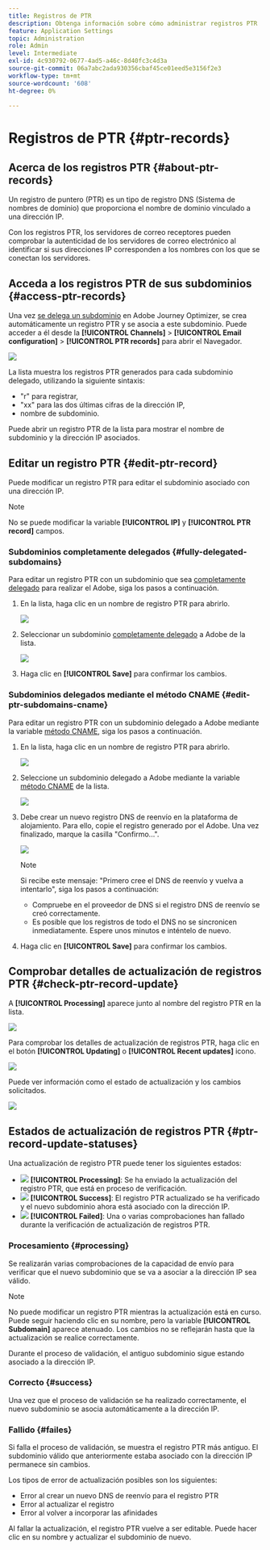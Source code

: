 ```yaml
---
title: Registros de PTR
description: Obtenga información sobre cómo administrar registros PTR
feature: Application Settings
topic: Administration
role: Admin
level: Intermediate
exl-id: 4c930792-0677-4ad5-a46c-8d40fc3c4d3a
source-git-commit: 06a7abc2ada930356cbaf45ce01eed5e3156f2e3
workflow-type: tm+mt
source-wordcount: '608'
ht-degree: 0%

---
```


# Registros de PTR {#ptr-records}

## Acerca de los registros PTR {#about-ptr-records}

Un registro de puntero (PTR) es un tipo de registro DNS (Sistema de nombres de dominio) que proporciona el nombre de dominio vinculado a una dirección IP.

Con los registros PTR, los servidores de correo receptores pueden comprobar la autenticidad de los servidores de correo electrónico al identificar si sus direcciones IP corresponden a los nombres con los que se conectan los servidores.

## Acceda a los registros PTR de sus subdominios {#access-ptr-records}

Una vez [se delega un subdominio](delegate-subdomain.md) en Adobe Journey Optimizer, se crea automáticamente un registro PTR y se asocia a este subdominio. Puede acceder a él desde la **[!UICONTROL Channels]** > **[!UICONTROL Email configuration]** > **[!UICONTROL PTR records]** para abrir el Navegador.

![](../assets/ptr-records.png)

La lista muestra los registros PTR generados para cada subdominio delegado, utilizando la siguiente sintaxis:

* &quot;r&quot; para registrar,
* &quot;xx&quot; para las dos últimas cifras de la dirección IP,
* nombre de subdominio.

Puede abrir un registro PTR de la lista para mostrar el nombre de subdominio y la dirección IP asociados.

## Editar un registro PTR {#edit-ptr-record}

Puede modificar un registro PTR para editar el subdominio asociado con una dirección IP.

>[!NOTE]
>
>No se puede modificar la variable **[!UICONTROL IP]** y **[!UICONTROL PTR record]** campos.

### Subdominios completamente delegados {#fully-delegated-subdomains}

Para editar un registro PTR con un subdominio que sea [completamente delegado](delegate-subdomain.md#full-subdomain-delegation) para realizar el Adobe, siga los pasos a continuación.

1. En la lista, haga clic en un nombre de registro PTR para abrirlo.

   ![](../assets/ptr-record-select.png)

1. Seleccionar un subdominio [completamente delegado](delegate-subdomain.md#full-subdomain-delegation) a Adobe de la lista.

   ![](../assets/ptr-record-subdomain.png)

1. Haga clic en **[!UICONTROL Save]** para confirmar los cambios.

### Subdominios delegados mediante el método CNAME {#edit-ptr-subdomains-cname}

Para editar un registro PTR con un subdominio delegado a Adobe mediante la variable [método CNAME](delegate-subdomain.md#cname-subdomain-delegation), siga los pasos a continuación.

1. En la lista, haga clic en un nombre de registro PTR para abrirlo.

   ![](../assets/ptr-record-select-cname.png)

1. Seleccione un subdominio delegado a Adobe mediante la variable [método CNAME](delegate-subdomain.md#cname-subdomain-delegation) de la lista.

   ![](../assets/ptr-record-subdomain-cname.png)

1. Debe crear un nuevo registro DNS de reenvío en la plataforma de alojamiento. Para ello, copie el registro generado por el Adobe. Una vez finalizado, marque la casilla &quot;Confirmo...&quot;.

   ![](../assets/ptr-record-subdomain-confirm.png)

   >[!NOTE]
   >
   >Si recibe este mensaje: &quot;Primero cree el DNS de reenvío y vuelva a intentarlo&quot;, siga los pasos a continuación:
   >   * Compruebe en el proveedor de DNS si el registro DNS de reenvío se creó correctamente.
   >   * Es posible que los registros de todo el DNS no se sincronicen inmediatamente. Espere unos minutos e inténtelo de nuevo.


1. Haga clic en **[!UICONTROL Save]** para confirmar los cambios.

## Comprobar detalles de actualización de registros PTR {#check-ptr-record-update}

A **[!UICONTROL Processing]** aparece junto al nombre del registro PTR en la lista.

![](../assets/ptr-record-updating.png)

Para comprobar los detalles de actualización de registros PTR, haga clic en el botón **[!UICONTROL Updating]** o **[!UICONTROL Recent updates]** icono.

![](../assets/ptr-record-recent-update.png)

Puede ver información como el estado de actualización y los cambios solicitados.

![](../assets/ptr-record-updates.png)

## Estados de actualización de registros PTR {#ptr-record-update-statuses}

Una actualización de registro PTR puede tener los siguientes estados:

* ![](../assets/do-not-localize/ptr-record-processing.png) **[!UICONTROL Processing]**: Se ha enviado la actualización del registro PTR, que está en proceso de verificación.
* ![](../assets/do-not-localize/ptr-record-success.png) **[!UICONTROL Success]**: El registro PTR actualizado se ha verificado y el nuevo subdominio ahora está asociado con la dirección IP.
* ![](../assets/do-not-localize/ptr-record-failed.png) **[!UICONTROL Failed]**: Una o varias comprobaciones han fallado durante la verificación de actualización de registros PTR.

### Procesamiento {#processing}

Se realizarán varias comprobaciones de la capacidad de envío para verificar que el nuevo subdominio que se va a asociar a la dirección IP sea válido. <!--The processing time is around **48h-72h**, and can take up to **7-10 days**.-->

>[!NOTE]
>
>No puede modificar un registro PTR mientras la actualización está en curso. Puede seguir haciendo clic en su nombre, pero la variable **[!UICONTROL Subdomain]** aparece atenuado. Los cambios no se reflejarán hasta que la actualización se realice correctamente.

Durante el proceso de validación, el antiguo subdominio sigue estando asociado a la dirección IP.

### Correcto {#success}

Una vez que el proceso de validación se ha realizado correctamente, el nuevo subdominio se asocia automáticamente a la dirección IP.

### Fallido {#failes}

Si falla el proceso de validación, se muestra el registro PTR más antiguo. El subdominio válido que anteriormente estaba asociado con la dirección IP permanece sin cambios.

Los tipos de error de actualización posibles son los siguientes:
* Error al crear un nuevo DNS de reenvío para el registro PTR
* Error al actualizar el registro
* Error al volver a incorporar las afinidades

Al fallar la actualización, el registro PTR vuelve a ser editable. Puede hacer clic en su nombre y actualizar el subdominio de nuevo.
